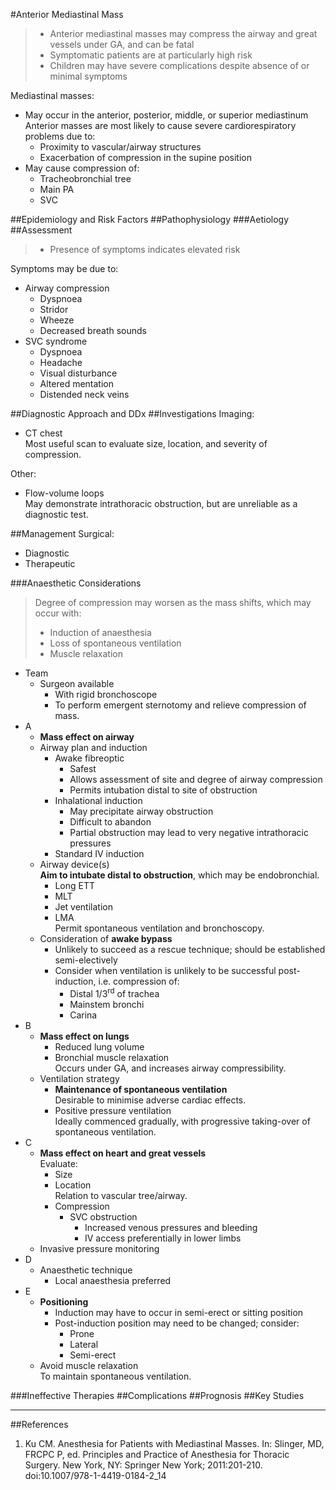 #Anterior Mediastinal Mass

> * Anterior mediastinal masses may compress the airway and great vessels under GA, and can be fatal
> * Symptomatic patients are at particularly high risk
> * Children may have severe complications despite absence of or minimal symptoms


Mediastinal masses:
* May occur in the anterior, posterior, middle, or superior mediastinum  
Anterior masses are most likely to cause severe cardiorespiratory problems due to:
	* Proximity to vascular/airway structures
	* Exacerbation of compression in the supine position
* May cause compression of:
	* Tracheobronchial tree
	* Main PA
	* SVC


##Epidemiology and Risk Factors
##Pathophysiology
###Aetiology
##Assessment
> * Presence of symptoms indicates elevated risk

Symptoms may be due to:
* Airway compression
	* Dyspnoea
	* Stridor
	* Wheeze
	* Decreased breath sounds
* SVC syndrome
	* Dyspnoea
	* Headache
	* Visual disturbance
	* Altered mentation
	* Distended neck veins

##Diagnostic Approach and DDx
##Investigations
Imaging:
* CT chest  
Most useful scan to evaluate size, location, and severity of compression.

Other:
* Flow-volume loops  
May demonstrate intrathoracic obstruction, but are unreliable as a diagnostic test.

##Management
Surgical:
* Diagnostic
* Therapeutic

###Anaesthetic Considerations
> Degree of compression may worsen as the mass shifts, which may occur with:
>	* Induction of anaesthesia
>	* Loss of spontaneous ventilation
>	* Muscle relaxation

* Team
	* Surgeon available  
		* With rigid bronchoscope
		* To perform emergent sternotomy and relieve compression of mass.
* A
	* **Mass effect on airway**  
	* Airway plan and induction
		* Awake fibreoptic
			* Safest
			* Allows assessment of site and degree of airway compression
			* Permits intubation distal to site of obstruction
		* Inhalational induction
			* May precipitate airway obstruction
			* Difficult to abandon
			* Partial obstruction may lead to very negative intrathoracic pressures
		* Standard IV induction
	* Airway device(s)  
	**Aim to intubate distal to obstruction**, which may be endobronchial.
		* Long ETT
		* MLT
		* Jet ventilation
		* LMA  
		Permit spontaneous ventilation and bronchoscopy.
	* Consideration of **awake bypass**  
		* Unlikely to succeed as a rescue technique; should be established semi-electively
		* Consider when ventilation is unlikely to be successful post-induction, i.e. compression of:
			* Distal 1/3<sup>rd</sup> of trachea
			* Mainstem bronchi
			* Carina
* B
	* **Mass effect on lungs**  
		* Reduced lung volume
		* Bronchial muscle relaxation  
		Occurs under GA, and increases airway compressibility.
	* Ventilation strategy
		* **Maintenance of spontaneous ventilation**  
		Desirable to minimise adverse cardiac effects.
		* Positive pressure ventilation  
		Ideally commenced gradually, with progressive taking-over of spontaneous ventilation.
* C
	* **Mass effect on heart and great vessels**  
	Evaluate:
		* Size
		* Location  
		Relation to vascular tree/airway.
		* Compression
			* SVC obstruction  
				* Increased venous pressures and bleeding
				* IV access preferentially in lower limbs
	* Invasive pressure monitoring
* D
	* Anaesthetic technique
		* Local anaesthesia preferred
* E
	* **Positioning**
		* Induction may have to occur in semi-erect or sitting position
		* Post-induction position may need to be changed; consider:
			* Prone
			* Lateral
			* Semi-erect
	* Avoid muscle relaxation  
	To maintain spontaneous ventilation.

###Ineffective Therapies
##Complications
##Prognosis
##Key Studies

---
##References
1. Ku CM. Anesthesia for Patients with Mediastinal Masses. In: Slinger, MD, FRCPC P, ed. Principles and Practice of Anesthesia for Thoracic Surgery. New York, NY: Springer New York; 2011:201-210. doi:10.1007/978-1-4419-0184-2_14
